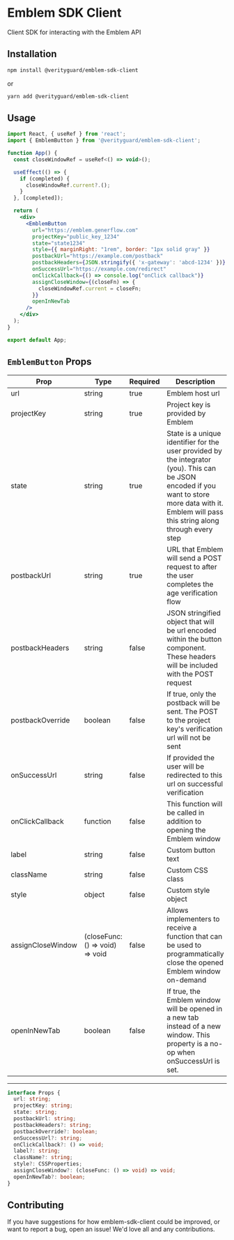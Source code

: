 # Emblem SDK Client

Client SDK for interacting with the Emblem API

## Installation

```sh
npm install @verityguard/emblem-sdk-client
```

or

```sh
yarn add @verityguard/emblem-sdk-client
```

## Usage

```jsx
import React, { useRef } from 'react';
import { EmblemButton } from '@verityguard/emblem-sdk-client';

function App() {
  const closeWindowRef = useRef<() => void>();

  useEffect(() => {
    if (completed) {
      closeWindowRef.current?.();
    }
  }, [completed]);

  return (
    <div>
      <EmblemButton
        url="https://emblem.generflow.com"
        projectKey="public_key_1234"
        state="state1234"
        style={{ marginRight: "1rem", border: "1px solid gray" }}
        postbackUrl="https://example.com/postback"
        postbackHeaders={JSON.stringify({ 'x-gateway': 'abcd-1234' })}
        onSuccessUrl="https://example.com/redirect"
        onClickCallback={() => console.log("onClick callback")}
        assignCloseWindow={(closeFn) => {
          closeWindowRef.current = closeFn;
        }}
        openInNewTab
      />
    </div>
  );
}

export default App;
```


## `EmblemButton` Props


| Prop              | Type                            | Required | Description                                                                                                                                                                                        |
| ----------------- | ------------------------------- | -------- | -------------------------------------------------------------------------------------------------------------------------------------------------------------------------------------------------- |
| url               | string                          | true     | Emblem host url                                                                                                                                                                                    |
| projectKey        | string                          | true     | Project key is provided by Emblem                                                                                                                                                                  |
| state             | string                          | true     | State is a unique identifier for the user provided by the integrator (you). This can be JSON encoded if you want to store more data with it. Emblem will pass this string along through every step |
| postbackUrl       | string                          | true     | URL that Emblem will send a POST request to after the user completes the age verification flow                                                                                                     |
| postbackHeaders   | string                          | false    | JSON stringified object that will be url encoded within the button component. These headers will be included with the POST request                                                                 |
| postbackOverride  | boolean                         | false    | If true, only the postback will be sent. The POST to the project key's verification url will not be sent                                                                                           |
| onSuccessUrl      | string                          | false    | If provided the user will be redirected to this url on successful verification                                                                                                                     |
| onClickCallback   | function                        | false    | This function will be called in addition to opening the Emblem window                                                                                                                              |
| label             | string                          | false    | Custom button text                                                                                                                                                                                 |
| className         | string                          | false    | Custom CSS class                                                                                                                                                                                   |
| style             | object                          | false    | Custom style object                                                                                                                                                                                |
| assignCloseWindow | (closeFunc: () => void) => void | false    | Allows implementers to receive a function that can be used to programmatically close the opened Emblem window on-demand                                                                            |
| openInNewTab      | boolean                         | false    | If true, the Emblem window will be opened in a new tab instead of a new window. This property is a no-op when onSuccessUrl is set.                                                                 |
---

```typescript
interface Props {
  url: string;
  projectKey: string;
  state: string;
  postbackUrl: string;
  postbackHeaders?: string;
  postbackOverride?: boolean; 
  onSuccessUrl?: string;
  onClickCallback?: () => void;
  label?: string;
  className?: string;
  style?: CSSProperties;
  assignCloseWindow?: (closeFunc: () => void) => void;
  openInNewTab?: boolean;
}
```

## Contributing

If you have suggestions for how emblem-sdk-client could be improved, or want to report a bug, open an issue! We'd love all and any contributions.
